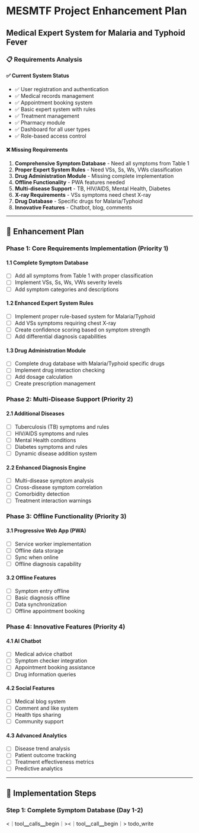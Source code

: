 # MESMTF Project Enhancement Plan
## Medical Expert System for Malaria and Typhoid Fever

### 📋 **Requirements Analysis**

#### ✅ **Current System Status**
- ✅ User registration and authentication
- ✅ Medical records management
- ✅ Appointment booking system
- ✅ Basic expert system with rules
- ✅ Treatment management
- ✅ Pharmacy module
- ✅ Dashboard for all user types
- ✅ Role-based access control

#### ❌ **Missing Requirements**
1. **Comprehensive Symptom Database** - Need all symptoms from Table 1
2. **Proper Expert System Rules** - Need VSs, Ss, Ws, VWs classification
3. **Drug Administration Module** - Missing complete implementation
4. **Offline Functionality** - PWA features needed
5. **Multi-disease Support** - TB, HIV/AIDS, Mental Health, Diabetes
6. **X-ray Requirements** - VSs symptoms need chest X-ray
7. **Drug Database** - Specific drugs for Malaria/Typhoid
8. **Innovative Features** - Chatbot, blog, comments

---

## 🎯 **Enhancement Plan**

### **Phase 1: Core Requirements Implementation (Priority 1)**

#### **1.1 Complete Symptom Database**
- [ ] Add all symptoms from Table 1 with proper classification
- [ ] Implement VSs, Ss, Ws, VWs severity levels
- [ ] Add symptom categories and descriptions

#### **1.2 Enhanced Expert System Rules**
- [ ] Implement proper rule-based system for Malaria/Typhoid
- [ ] Add VSs symptoms requiring chest X-ray
- [ ] Create confidence scoring based on symptom strength
- [ ] Add differential diagnosis capabilities

#### **1.3 Drug Administration Module**
- [ ] Complete drug database with Malaria/Typhoid specific drugs
- [ ] Implement drug interaction checking
- [ ] Add dosage calculation
- [ ] Create prescription management

### **Phase 2: Multi-Disease Support (Priority 2)**

#### **2.1 Additional Diseases**
- [ ] Tuberculosis (TB) symptoms and rules
- [ ] HIV/AIDS symptoms and rules
- [ ] Mental Health conditions
- [ ] Diabetes symptoms and rules
- [ ] Dynamic disease addition system

#### **2.2 Enhanced Diagnosis Engine**
- [ ] Multi-disease symptom analysis
- [ ] Cross-disease symptom correlation
- [ ] Comorbidity detection
- [ ] Treatment interaction warnings

### **Phase 3: Offline Functionality (Priority 3)**

#### **3.1 Progressive Web App (PWA)**
- [ ] Service worker implementation
- [ ] Offline data storage
- [ ] Sync when online
- [ ] Offline diagnosis capability

#### **3.2 Offline Features**
- [ ] Symptom entry offline
- [ ] Basic diagnosis offline
- [ ] Data synchronization
- [ ] Offline appointment booking

### **Phase 4: Innovative Features (Priority 4)**

#### **4.1 AI Chatbot**
- [ ] Medical advice chatbot
- [ ] Symptom checker integration
- [ ] Appointment booking assistance
- [ ] Drug information queries

#### **4.2 Social Features**
- [ ] Medical blog system
- [ ] Comment and like system
- [ ] Health tips sharing
- [ ] Community support

#### **4.3 Advanced Analytics**
- [ ] Disease trend analysis
- [ ] Patient outcome tracking
- [ ] Treatment effectiveness metrics
- [ ] Predictive analytics

---

## 🚀 **Implementation Steps**

### **Step 1: Complete Symptom Database (Day 1-2)**
<｜tool▁calls▁begin｜><｜tool▁call▁begin｜>
todo_write

